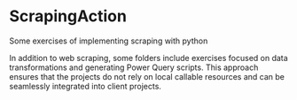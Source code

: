 # ScrapingAction
Some exercises of implementing scraping with python 

In addition to web scraping, some folders include exercises focused on data transformations and generating Power Query scripts. This approach ensures that the projects do not rely on local callable resources and can be seamlessly integrated into client projects.
